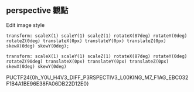 ## perspective 觀點

Edit image style

`transform: scaleX(1) scaleY(1) scaleZ(1) rotateX(87deg) rotateY(0deg) rotateZ(0deg) translateX(0px) translateY(0px) translateZ(0px) skewX(0deg) skewY(0deg);`

`transform: scaleX(1) scaleY(1) scaleZ(1) rotateX(87deg) rotateY(0deg) rotateZ(90deg) translateX(0px) translateY(0px) translateZ(0px) skewX(0deg) skewY(0deg)`

PUCTF24{0h_Y0U_H4V3_DIFF_P3RSPECTIV3_L00KING_M7_F1AG_EBC032F1B4A1BE96E38FA06DB22D12E0}
